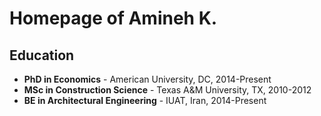 # Homepage of Amineh K.

## Education
* **PhD in Economics** - American University, DC, 2014-Present
* **MSc in Construction Science** - Texas A&M University, TX, 2010-2012
* **BE in Architectural Engineering** - IUAT, Iran, 2014-Present
